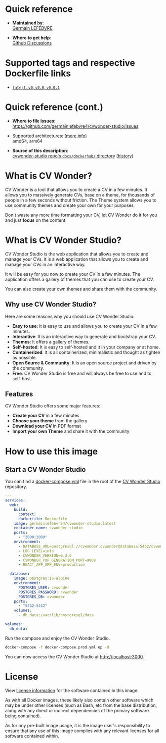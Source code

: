 # Quick reference

* **Maintained by**:<br>
  [Germain LEFEBVRE](https://github.com/germainlefebvre4)

* **Where to get help**:<br>
  [Github Discussions](https://github.com/germainlefebvre4/cvwonder-studio/discussions)

# Supported tags and respective Dockerfile links

* [`latest`, `v0`, `v0.0`, `v0.0.1`](https://github.com/germainlefebvre4/cvwonder-studio/blob/v0.0.1/Dockerfile)

# Quick reference (cont.)

* **Where to file issues**:<br>
  https://github.com/germainlefebvre4/cvwonder-studio/issues⁠

* Supported architectures: ([more info⁠]())<br>
  amd64, arm64

* **Source of this description**:<br>
  [cvwonder-studio repo's `docs/dockerhub/` directory](https://github.com/germainlefebvre4/cvwonder-studio/tree/main/docs/dockerhub/) ([history](https://github.com/docker-library/docs/commits/master/nginx))

# What is CV Wonder?

CV Wonder is a tool that allows you to create a CV in a few minutes.
It allows you to massively generate CVs, base on a theme, for thousands of people in a few seconds without friction.
The Theme system allows you to use community themes and create your own for your purposes.

Don't waste any more time formatting your CV, let CV Wonder do it for you and just **focus** on the content.

# What is CV Wonder Studio?

CV Wonder Studio is the web application that allows you to create and manage your CVs.
It is a web application that allows you to create and manage your CVs in an interactive way.

It will be easy for you now to create your CV in a few minutes.
The application offers a gallery of themes that you can use to create your CV.

You can also create your own themes and share them with the community.

## Why use CV Wonder Studio?

Here are some reasons why you should use CV Wonder Studio:

* **Easy to use**: It is easy to use and allows you to create your CV in a few minutes.
* **Interactive**: It is an interactive way to generate and bootstrap your CV.
* **Themes**: It offers a gallery of themes.
* **Self-hosted**: It is easy to self-hosted and it in your company or at home.
* **Containerized**: It is all containerized, minimalistic and thought as tighten as possible.
* **Open Source & Community**: It is an open source project and driven by the community.
* **Free**: CV Wonder Studio is free and will always be free to use and to self-host.

## Features

CV Wonder Studio offers some major features:

* **Create your CV** in a few minutes
* **Choose your theme** from the gallery
* **Download your CV** in PDF format
* **Import your own Theme** and share it with the community

# How to use this image

## Start a CV Wonder Studio

You can find a [docker-compose.yml](https://github.com/germainlefebvre4/cvwonder-studio/blob/main/docker-compose.prod.yml) file in the root of the [CV Wonder Studio](https://github.com/germainlefebvre4/cvwonder-studio) repository.

```yaml
---
services:
  web:
    build:
      context: .
      dockerfile: Dockerfile
    image: germainlefebvre4/cvwonder-studio:latest
    container_name: cvwonder-studio
    ports:
      - "3000:3000"
    environment:
      - DATABASE_URL=postgresql://cvwonder:cvwonder@database:5432/cvwonder
      - LOG_LEVEL=info
      - CVWONDER_VERSION=0.3.0
      - CVWONDER_PDF_GENERATION_PORT=9889
      - REACT_APP_APP_ENV=production

  database:
    image: postgres:16-alpine
    environment:
      POSTGRES_USER: cvwonder
      POSTGRES_PASSWORD: cvwonder
      POSTGRES_DB: cvwonder
    ports:
      - "5432:5432"
    volumes:
      - db_data:/var/lib/postgresql/data

volumes:
  db_data:
```

Run the compose and enjoy the CV Wonder Studio.

```bash
docker-compose -f docker-compose.prod.yml up -d
```

You can now access the CV Wonder Studio at [http://localhost:3000](http://localhost:3000).

# License

View [license information⁠](https://github.com/germainlefebvre4/cvwonder-studio/blob/main/LICENSE) for the software contained in this image.

As with all Docker images, these likely also contain other software which may be under other licenses (such as Bash, etc from the base distribution, along with any direct or indirect dependencies of the primary software being contained).

As for any pre-built image usage, it is the image user's responsibility to ensure that any use of this image complies with any relevant licenses for all software contained within.
